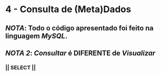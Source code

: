 # 4 - Consulta de (Meta)Dados

## _NOTA_: Todo o código apresentado foi feito na linguagem _MySQL_.

## _NOTA 2_: _Consultar_ é DIFERENTE de _Visualizar_ 

### || SELECT ||
